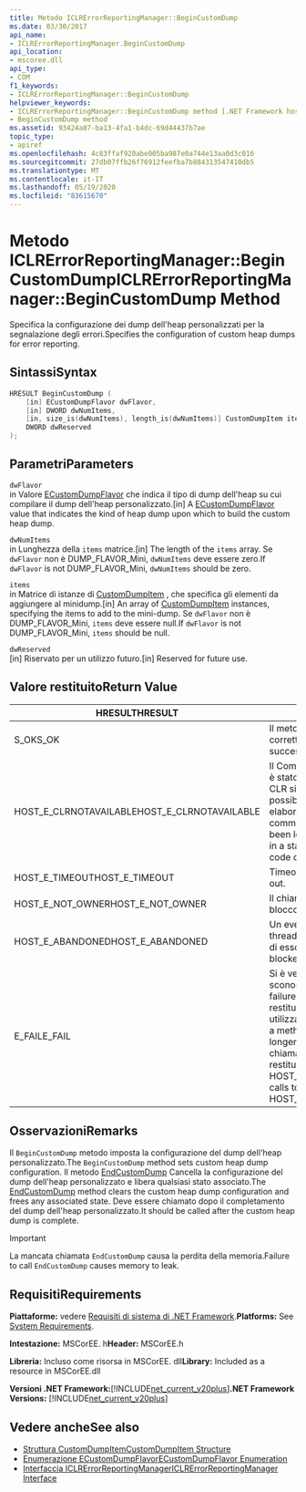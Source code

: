 ```yaml
---
title: Metodo ICLRErrorReportingManager::BeginCustomDump
ms.date: 03/30/2017
api_name:
- ICLRErrorReportingManager.BeginCustomDump
api_location:
- mscoree.dll
api_type:
- COM
f1_keywords:
- ICLRErrorReportingManager::BeginCustomDump
helpviewer_keywords:
- ICLRErrorReportingManager::BeginCustomDump method [.NET Framework hosting]
- BeginCustomDump method
ms.assetid: 93424a87-ba13-4fa1-b4dc-69d44437b7ae
topic_type:
- apiref
ms.openlocfilehash: 4c83ffaf920abe005ba987e0a744e13aa0d3c016
ms.sourcegitcommit: 27db07ffb26f76912feefba7b884313547410db5
ms.translationtype: MT
ms.contentlocale: it-IT
ms.lasthandoff: 05/19/2020
ms.locfileid: "83615670"
---
```

# <a name="iclrerrorreportingmanagerbegincustomdump-method"></a><span data-ttu-id="18e6b-102">Metodo ICLRErrorReportingManager::BeginCustomDump</span><span class="sxs-lookup"><span data-stu-id="18e6b-102">ICLRErrorReportingManager::BeginCustomDump Method</span></span>
<span data-ttu-id="18e6b-103">Specifica la configurazione dei dump dell'heap personalizzati per la segnalazione degli errori.</span><span class="sxs-lookup"><span data-stu-id="18e6b-103">Specifies the configuration of custom heap dumps for error reporting.</span></span>  
  
## <a name="syntax"></a><span data-ttu-id="18e6b-104">Sintassi</span><span class="sxs-lookup"><span data-stu-id="18e6b-104">Syntax</span></span>  
  
```cpp  
HRESULT BeginCustomDump (  
    [in] ECustomDumpFlavor dwFlavor,  
    [in] DWORD dwNumItems,  
    [in, size_is(dwNumItems), length_is(dwNumItems)] CustomDumpItem items[],  
    DWORD dwReserved  
);  
```  
  
## <a name="parameters"></a><span data-ttu-id="18e6b-105">Parametri</span><span class="sxs-lookup"><span data-stu-id="18e6b-105">Parameters</span></span>  
 `dwFlavor`  
 <span data-ttu-id="18e6b-106">in Valore [ECustomDumpFlavor](ecustomdumpflavor-enumeration.md) che indica il tipo di dump dell'heap su cui compilare il dump dell'heap personalizzato.</span><span class="sxs-lookup"><span data-stu-id="18e6b-106">[in] A [ECustomDumpFlavor](ecustomdumpflavor-enumeration.md) value that indicates the kind of heap dump upon which to build the custom heap dump.</span></span>  
  
 `dwNumItems`  
 <span data-ttu-id="18e6b-107">in Lunghezza della `items` matrice.</span><span class="sxs-lookup"><span data-stu-id="18e6b-107">[in] The length of the `items` array.</span></span> <span data-ttu-id="18e6b-108">Se `dwFlavor` non è DUMP_FLAVOR_Mini, `dwNumItems` deve essere zero.</span><span class="sxs-lookup"><span data-stu-id="18e6b-108">If `dwFlavor` is not DUMP_FLAVOR_Mini, `dwNumItems` should be zero.</span></span>  
  
 `items`  
 <span data-ttu-id="18e6b-109">in Matrice di istanze di [CustomDumpItem](customdumpitem-structure.md) , che specifica gli elementi da aggiungere al minidump.</span><span class="sxs-lookup"><span data-stu-id="18e6b-109">[in] An array of [CustomDumpItem](customdumpitem-structure.md) instances, specifying the items to add to the mini-dump.</span></span> <span data-ttu-id="18e6b-110">Se `dwFlavor` non è DUMP_FLAVOR_Mini, `items` deve essere null.</span><span class="sxs-lookup"><span data-stu-id="18e6b-110">If `dwFlavor` is not DUMP_FLAVOR_Mini, `items` should be null.</span></span>  
  
 `dwReserved`  
 <span data-ttu-id="18e6b-111">[in] Riservato per un utilizzo futuro.</span><span class="sxs-lookup"><span data-stu-id="18e6b-111">[in] Reserved for future use.</span></span>  
  
## <a name="return-value"></a><span data-ttu-id="18e6b-112">Valore restituito</span><span class="sxs-lookup"><span data-stu-id="18e6b-112">Return Value</span></span>  
  
|<span data-ttu-id="18e6b-113">HRESULT</span><span class="sxs-lookup"><span data-stu-id="18e6b-113">HRESULT</span></span>|<span data-ttu-id="18e6b-114">Description</span><span class="sxs-lookup"><span data-stu-id="18e6b-114">Description</span></span>|  
|-------------|-----------------|  
|<span data-ttu-id="18e6b-115">S_OK</span><span class="sxs-lookup"><span data-stu-id="18e6b-115">S_OK</span></span>|<span data-ttu-id="18e6b-116">Il metodo è stato restituito correttamente.</span><span class="sxs-lookup"><span data-stu-id="18e6b-116">The method returned successfully.</span></span>|  
|<span data-ttu-id="18e6b-117">HOST_E_CLRNOTAVAILABLE</span><span class="sxs-lookup"><span data-stu-id="18e6b-117">HOST_E_CLRNOTAVAILABLE</span></span>|<span data-ttu-id="18e6b-118">Il Common Language Runtime (CLR) non è stato caricato in un processo oppure CLR si trova in uno stato in cui non è possibile eseguire codice gestito o elaborare la chiamata correttamente.</span><span class="sxs-lookup"><span data-stu-id="18e6b-118">The common language runtime (CLR) has not been loaded into a process, or the CLR is in a state in which it cannot run managed code or process the call successfully.</span></span>|  
|<span data-ttu-id="18e6b-119">HOST_E_TIMEOUT</span><span class="sxs-lookup"><span data-stu-id="18e6b-119">HOST_E_TIMEOUT</span></span>|<span data-ttu-id="18e6b-120">Timeout della chiamata.</span><span class="sxs-lookup"><span data-stu-id="18e6b-120">The call timed out.</span></span>|  
|<span data-ttu-id="18e6b-121">HOST_E_NOT_OWNER</span><span class="sxs-lookup"><span data-stu-id="18e6b-121">HOST_E_NOT_OWNER</span></span>|<span data-ttu-id="18e6b-122">Il chiamante non è il proprietario del blocco.</span><span class="sxs-lookup"><span data-stu-id="18e6b-122">The caller does not own the lock.</span></span>|  
|<span data-ttu-id="18e6b-123">HOST_E_ABANDONED</span><span class="sxs-lookup"><span data-stu-id="18e6b-123">HOST_E_ABANDONED</span></span>|<span data-ttu-id="18e6b-124">Un evento è stato annullato mentre un thread bloccato o Fiber era in attesa su di esso.</span><span class="sxs-lookup"><span data-stu-id="18e6b-124">An event was canceled while a blocked thread or fiber was waiting on it.</span></span>|  
|<span data-ttu-id="18e6b-125">E_FAIL</span><span class="sxs-lookup"><span data-stu-id="18e6b-125">E_FAIL</span></span>|<span data-ttu-id="18e6b-126">Si è verificato un errore irreversibile sconosciuto.</span><span class="sxs-lookup"><span data-stu-id="18e6b-126">An unknown catastrophic failure occurred.</span></span> <span data-ttu-id="18e6b-127">Dopo che un metodo restituisce E_FAIL, CLR non è più utilizzabile all'interno del processo.</span><span class="sxs-lookup"><span data-stu-id="18e6b-127">After a method returns E_FAIL, the CLR is no longer usable within the process.</span></span> <span data-ttu-id="18e6b-128">Le chiamate successive ai metodi di hosting restituiscono HOST_E_CLRNOTAVAILABLE.</span><span class="sxs-lookup"><span data-stu-id="18e6b-128">Subsequent calls to hosting methods return HOST_E_CLRNOTAVAILABLE.</span></span>|  
  
## <a name="remarks"></a><span data-ttu-id="18e6b-129">Osservazioni</span><span class="sxs-lookup"><span data-stu-id="18e6b-129">Remarks</span></span>  
 <span data-ttu-id="18e6b-130">Il `BeginCustomDump` metodo imposta la configurazione del dump dell'heap personalizzato.</span><span class="sxs-lookup"><span data-stu-id="18e6b-130">The `BeginCustomDump` method sets custom heap dump configuration.</span></span> <span data-ttu-id="18e6b-131">Il metodo [EndCustomDump](iclrerrorreportingmanager-endcustomdump-method.md) Cancella la configurazione del dump dell'heap personalizzato e libera qualsiasi stato associato.</span><span class="sxs-lookup"><span data-stu-id="18e6b-131">The [EndCustomDump](iclrerrorreportingmanager-endcustomdump-method.md) method clears the custom heap dump configuration and frees any associated state.</span></span> <span data-ttu-id="18e6b-132">Deve essere chiamato dopo il completamento del dump dell'heap personalizzato.</span><span class="sxs-lookup"><span data-stu-id="18e6b-132">It should be called after the custom heap dump is complete.</span></span>  
  
> [!IMPORTANT]
> <span data-ttu-id="18e6b-133">La mancata chiamata `EndCustomDump` causa la perdita della memoria.</span><span class="sxs-lookup"><span data-stu-id="18e6b-133">Failure to call `EndCustomDump` causes memory to leak.</span></span>  
  
## <a name="requirements"></a><span data-ttu-id="18e6b-134">Requisiti</span><span class="sxs-lookup"><span data-stu-id="18e6b-134">Requirements</span></span>  
 <span data-ttu-id="18e6b-135">**Piattaforme:** vedere [Requisiti di sistema di .NET Framework](../../get-started/system-requirements.md).</span><span class="sxs-lookup"><span data-stu-id="18e6b-135">**Platforms:** See [System Requirements](../../get-started/system-requirements.md).</span></span>  
  
 <span data-ttu-id="18e6b-136">**Intestazione:** MSCorEE. h</span><span class="sxs-lookup"><span data-stu-id="18e6b-136">**Header:** MSCorEE.h</span></span>  
  
 <span data-ttu-id="18e6b-137">**Libreria:** Incluso come risorsa in MSCorEE. dll</span><span class="sxs-lookup"><span data-stu-id="18e6b-137">**Library:** Included as a resource in MSCorEE.dll</span></span>  
  
 <span data-ttu-id="18e6b-138">**Versioni .NET Framework:**[!INCLUDE[net_current_v20plus](../../../../includes/net-current-v20plus-md.md)]</span><span class="sxs-lookup"><span data-stu-id="18e6b-138">**.NET Framework Versions:** [!INCLUDE[net_current_v20plus](../../../../includes/net-current-v20plus-md.md)]</span></span>  
  
## <a name="see-also"></a><span data-ttu-id="18e6b-139">Vedere anche</span><span class="sxs-lookup"><span data-stu-id="18e6b-139">See also</span></span>

- [<span data-ttu-id="18e6b-140">Struttura CustomDumpItem</span><span class="sxs-lookup"><span data-stu-id="18e6b-140">CustomDumpItem Structure</span></span>](customdumpitem-structure.md)
- [<span data-ttu-id="18e6b-141">Enumerazione ECustomDumpFlavor</span><span class="sxs-lookup"><span data-stu-id="18e6b-141">ECustomDumpFlavor Enumeration</span></span>](ecustomdumpflavor-enumeration.md)
- [<span data-ttu-id="18e6b-142">Interfaccia ICLRErrorReportingManager</span><span class="sxs-lookup"><span data-stu-id="18e6b-142">ICLRErrorReportingManager Interface</span></span>](iclrerrorreportingmanager-interface.md)
